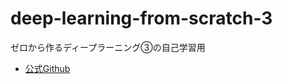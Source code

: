 # deep-learning-from-scratch-3

ゼロから作るディープラーニング③の自己学習用

- [公式Github](https://github.com/oreilly-japan/deep-learning-from-scratch-3)